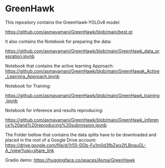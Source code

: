 # GreenHawk



This repository contains the GreenHawk-YOLOv8 model:

https://github.com/asmayamani/GreenHawk/blob/main/best.pt



It also contains the Notebook for preparing the data:

https://github.com/asmayamani/GreenHawk/blob/main/GreenHawk_data_prepration.ipynb


Notebook that contains the active learning Approach:
https://github.com/asmayamani/GreenHawk/blob/main/GreenHawak_Active_Learning_Approach.ipynb

Notebook for Training:

https://github.com/asmayamani/GreenHawk/blob/main/GreenHawk_training.ipynb


Notebook for inference and results reproducing:

https://github.com/asmayamani/GreenHawk/blob/main/GreenHawk_inference%20and%20reproducing%20submission.ipynb

The Folder bellow that contains the data splits have to be downloaded and placed in the root of a Google Drive account:
https://drive.google.com/file/d/1r55-DDb-Fu1m0d3fbZwx2fLBnquGL-A_/view?usp=share_link


Gradio demo: 
https://huggingface.co/spaces/Asma/GreenHawk
